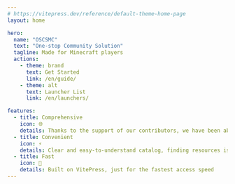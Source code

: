 ```yaml
---
# https://vitepress.dev/reference/default-theme-home-page
layout: home

hero:
  name: "OSCSMC"
  text: "One-stop Community Solution"
  tagline: Made for Minecraft players
  actions:
    - theme: brand
      text: Get Started
      link: /en/guide/
    - theme: alt
      text: Launcher List
      link: /en/launchers/

features:
  - title: Comprehensive
    icon: 🌐
    details: Thanks to the support of our contributors, we have been able to collect a lot of information
  - title: Convenient
    icon: ⚡️
    details: Clear and easy-to-understand catalog, finding resources is no longer difficult
  - title: Fast
    icon: 🚀
    details: Built on VitePress, just for the fastest access speed
---
```


